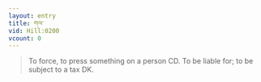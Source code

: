 ```yaml
---
layout: entry
title: གལ་
vid: Hill:0200
vcount: 0
---
```


> To force, to press something on a person CD\.
 To be liable for; to be subject to a tax DK\.

